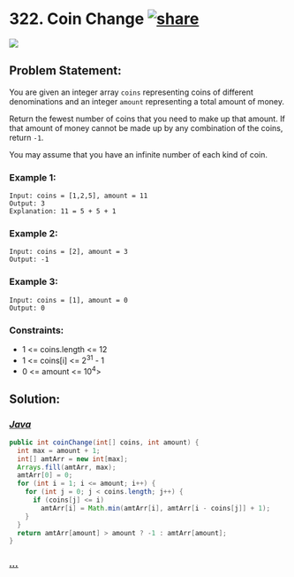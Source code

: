 # 322. Coin Change [![share]](https://leetcode.com/problems/coin-change)

![][medium]

## Problem Statement:

You are given an integer array `coins` representing coins of different denominations and an integer `amount` representing a total amount of money.

Return the fewest number of coins that you need to make up that amount. If that amount of money cannot be made up by any combination of the coins, return `-1`.

You may assume that you have an infinite number of each kind of coin.

### Example 1:

```
Input: coins = [1,2,5], amount = 11
Output: 3
Explanation: 11 = 5 + 5 + 1
```

### Example 2:

```
Input: coins = [2], amount = 3
Output: -1
```

### Example 3:

```
Input: coins = [1], amount = 0
Output: 0
```

### Constraints:

- 1 <= coins.length <= 12
- 1 <= coins[i] <= 2<sup>31</sup> - 1
- 0 <= amount <= 10<sup>4</sup>>

## Solution:

### [_Java_](./CoinChange.java)

```java
public int coinChange(int[] coins, int amount) {
  int max = amount + 1;
  int[] amtArr = new int[max];
  Arrays.fill(amtArr, max);
  amtArr[0] = 0;
  for (int i = 1; i <= amount; i++) {
    for (int j = 0; j < coins.length; j++) {
      if (coins[j] <= i)
        amtArr[i] = Math.min(amtArr[i], amtArr[i - coins[j]] + 1);
    }
  }
  return amtArr[amount] > amount ? -1 : amtArr[amount];
}
```

### [_..._]()

```

```

<!----------------------------------{ link }--------------------------------->

[share]: https://img.icons8.com/external-anggara-blue-anggara-putra/20/000000/external-share-user-interface-basic-anggara-blue-anggara-putra-2.png
[medium]: https://img.shields.io/badge/Difficulty-Medium-red.svg
